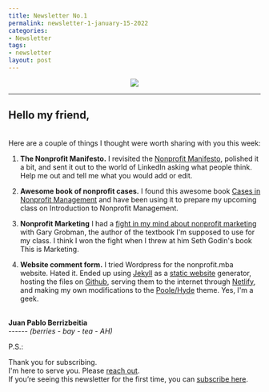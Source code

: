 ```yaml
---
title: Newsletter No.1
permalink: newsletter-1-january-15-2022
categories:
- Newsletter
tags:
- newsletter
layout: post
---
```

<p align="center"><img src="http://nonprofit.mba/public/NPMBA_Full_LOGO.png"></p>
<hr>

## Hello my friend,
<br>
Here are a couple of things I thought were worth sharing with you this week: 

1. **The Nonprofit Manifesto.** I revisited the [Nonprofit Manifesto](/nonprofit-manifesto/), polished it a bit, and sent it out to the world of LinkedIn asking what people think. Help me out and tell me what you would add or edit. 
   
2. **Awesome book of nonprofit cases.** I found this awesome book [Cases in Nonprofit Management](/cases-in-nonprofit-management/) and have been using it to prepare my upcoming class on Introduction to Nonprofit Management.
    
3. **Nonprofit Marketing** I had a [fight in my mind about nonprofit marketing](/the-wrong-way-to-think-of-nonprofit-marketing) with Gary Grobman, the author of the textbook I'm supposed to use for my class. I think I won the fight when I threw at him Seth Godin's book This is Marketing.
  
4. **Website comment form.** I tried Wordpress for the nonprofit.mba website. Hated it. Ended up using [Jekyll](https://jekyllrb.com/?utm_source=hs_email&utm_medium=email&_hsenc=p2ANqtz-_PN9dGXOSE9qIsp1Mp0SXPpciviaNL6lJ5EmYG3v9BuoESPlQ5Vu2HNKGr1iesskfxP6uD) as a [static website](https://cloudcannon.com/blog/what-is-a-static-website/?utm_source=hs_email&utm_medium=email&_hsenc=p2ANqtz-_PN9dGXOSE9qIsp1Mp0SXPpciviaNL6lJ5EmYG3v9BuoESPlQ5Vu2HNKGr1iesskfxP6uD) generator, hosting the files on [Github](https://github.com/nonprofitmba/nonprofit.mba?utm_source=hs_email&utm_medium=email&_hsenc=p2ANqtz-_PN9dGXOSE9qIsp1Mp0SXPpciviaNL6lJ5EmYG3v9BuoESPlQ5Vu2HNKGr1iesskfxP6uD), serving them to the internet through [Netlify](https://www.netlify.com/?utm_source=hs_email&utm_medium=email&_hsenc=p2ANqtz-_PN9dGXOSE9qIsp1Mp0SXPpciviaNL6lJ5EmYG3v9BuoESPlQ5Vu2HNKGr1iesskfxP6uD), and making my own modifications to the [Poole/Hyde](https://hyde.getpoole.com/?utm_source=hs_email&utm_medium=email&_hsenc=p2ANqtz-_PN9dGXOSE9qIsp1Mp0SXPpciviaNL6lJ5EmYG3v9BuoESPlQ5Vu2HNKGr1iesskfxP6uD) theme. Yes, I'm a geek.

  

  

<br>**Juan Pablo Berrizbeitia**    
------ *(berries - bay - tea - AH)*
<br> 

P.S.:

Thank you for subscribing.   
I'm here to serve you. Please [reach out](/contact/).   
If you’re seeing this newsletter for the first time, you can [subscribe here](/subscribe/).

